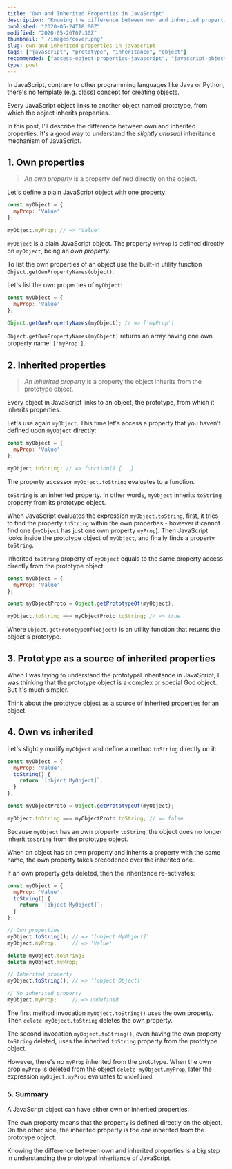 ```yaml
---
title: "Own and Inherited Properties in JavaScript"
description: "Knowing the difference between own and inherited properties helps understanding the JavaScript prototypal inheritance."
published: "2020-05-24T18:00Z"
modified: "2020-05-26T07:30Z"
thumbnail: "./images/cover.png"
slug: own-and-inherited-properties-in-javascript
tags: ["javascript", "prototype", "inheritance", "object"]
recommended: ["access-object-properties-javascript", "javascript-object-destructuring"]
type: post
---
```


In JavaScript, contrary to other programming languages like Java or Python, there's no template (e.g. class) concept for creating objects.  

Every JavaScript object links to another object named prototype, from which the object inherits properties.  

In this post, I'll describe the difference between own and inherited properties. It's a good way to understand the *slightly unusual* inheritance mechanism of JavaScript.  

## 1. Own properties

> *An own property* is a property defined directly on the object.  

Let's define a plain JavaScript object with one property:

```javascript
const myObject = {
  myProp: 'Value'
};

myObject.myProp; // => 'Value'
```

`myObject` is a plain JavaScript object. The property `myProp` is defined directly on `myObject`, being an *own property*.  

To list the own properties of an object use the built-in utility function `Object.getOwnPropertyNames(object)`.  

Let's list the own properties of `myObject`:

```javascript
const myObject = {
  myProp: 'Value'
};

Object.getOwnPropertyNames(myObject); // => ['myProp']
```

`Object.getOwnPropertyNames(myObject)` returns an array having one own property name: `['myProp']`.  

## 2. Inherited properties

> *An inherited property* is a property the object inherits from the prototype object.  

Every object in JavaScript links to an object, the prototype, from which it inherits properties.  

Let's use again `myObject`. This time let's access a property that you haven't defined upon `myObject` directly:

```javascript
const myObject = {
  myProp: 'Value'
};

myObject.toString; // => function() {...}
```

The property accessor `myObject.toString` evaluates to a function.  

`toString` is an inherited property. In other words, `myObject` inherits `toString` property from its prototype object.  

When JavaScript evaluates the expression `myObject.toString`, first, it tries to find the property `toString` within the own properties - however it cannot find one (`myObject` has just one own property `myProp`). Then JavaScript looks inside the prototype object of `myObject`, and finally finds a property `toString`.  

Inherited `toString` property of `myObject` equals to the same property access directly from the prototype object:

```javascript
const myObject = {
  myProp: 'Value'
};

const myObjectProto = Object.getPrototypeOf(myObject);

myObject.toString === myObjectProto.toString; // => true
```

Where `Object.getPrototypeOf(object)` is an utility function that returns the object's prototype.  

## 3. Prototype as a source of inherited properties

When I was trying to understand the prototypal inheritance in JavaScript, I was thinking that the prototype object is a complex or special God object. But it's much simpler.  

Think about the prototype object as a source of inherited properties for an object.  

## 4. Own vs inherited

Let's slightly modify `myObject` and define a method `toString` directly on it:  

```javascript
const myObject = {
  myProp: 'Value',
  toString() {
    return `[object MyObject]`;
  }
};

const myObjectProto = Object.getPrototypeOf(myObject);

myObject.toString === myObjectProto.toString; // => false
```

Because `myObject` has an own property `toString`, the object does no longer inherit `toString` from the prototype object.  

When an object has an own property and inherits a property with the same name, the own property takes precedence over the inherited one.  

If an own property gets deleted, then the inheritance re-activates:

```javascript
const myObject = {
  myProp: 'Value',
  toString() {
    return `[object MyObject]`;
  }
};

// Own properties
myObject.toString(); // => '[object MyObject]'
myObject.myProp;     // => 'Value'

delete myObject.toString;
delete myObject.myProp;

// Inherited property
myObject.toString(); // => '[object Object]'

// No inherited property
myObject.myProp;     // => undefined
```

The first method invocation `myObject.toString()` uses the own property. Then `delete myObject.toString` deletes the own property. 

The second invocation `myObject.toString()`, even having the own property `toString` deleted, uses the inherited `toString` property from the prototype object.  

However, there's no `myProp` inherited from the prototype. When the own prop `myProp` is deleted from the object `delete myObject.myProp`, later the expression `myObject.myProp` evaluates to `undefined`.  

### 5. Summary

A JavaScript object can have either own or inherited properties.  

The own property means that the property is defined directly on the object. On the other side, the inherited property is the one inherited from the prototype object.  

Knowing the difference between own and inherited properties is a big step in understanding the prototypal inheritance of JavaScript.  